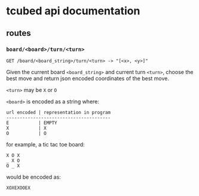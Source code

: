 # tcubed api documentation

## routes

### `board/<board>/turn/<turn>`
`GET /board/<board_string>/turn/<turn> -> "[<x>, <y>]"`

Given the current board `<board_string>` and current turn `<turn>`, choose the
best move and return json encoded coordinates of the best move.

`<turn>` may be `X` or `O`

`<board>` is encoded as a string where:
```
url encoded | representation in program
---------------------------------------
E           | EMPTY
X           | X
O           | O
```
for example, a tic tac toe board:
```
X O X
_ X O
O _ X
```
would be encoded as:
```
XOXEXOOEX
```
